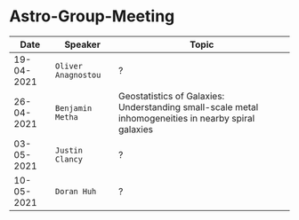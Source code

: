 # Astro-Group-Meeting

| Date| Speaker | Topic |
| --- | --- | --- |
| 19-04-2021 | `Oliver Anagnostou` | ? |
| 26-04-2021 | `Benjamin Metha` | Geostatistics of Galaxies: Understanding small-scale metal inhomogeneities in nearby spiral galaxies |
| 03-05-2021 | `Justin Clancy` | ? |
| 10-05-2021 | `Doran Huh` | ? | ? |

